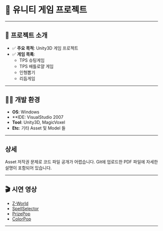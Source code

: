 # 📌 유니티 게임 프로젝트


---

## 🚀 프로젝트 소개

- ✅ **주요 목적**: Unity3D 게임 프로젝트
- ✅ **게임 목록**:
  - TPS 슈팅게임
  - TPS 배틀로얄 게임
  - 인형뽑기
  - 리듬게임

---

## 🧑‍💻 개발 환경

-  **OS**: Windows
-  **IDE: VisualStudio 2007
-  **Tool**: Unity3D, MagicVoxel
-  **Etc**: 기타 Asset 및 Model 들

---
## 상세

 Asset 저작권 문제로 코드 파일 공개가 어렵습니다.
 Git에 업로드한 PDF 파일에 자세한 설명이 포함되어 있습니다.

---

## 🎬 시연 영상  
- [Z-World](https://youtu.be/8z7gQVrSdyU)
- [SpellSelector](https://youtu.be/yRzFRZPmPiE)
- [PrizePop](https://youtu.be/Jzfe5zWnLjA)
- [ColorPop](https://youtu.be/8fUqQ-925wI)
---
